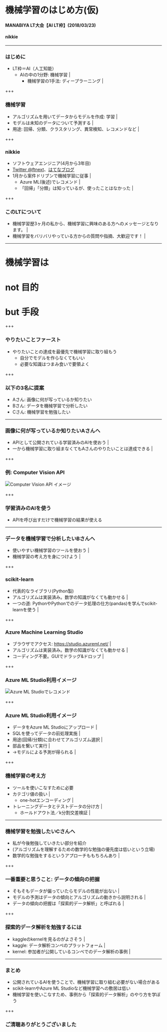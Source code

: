 # 機械学習のはじめ方(仮)
#### MANABIYA LT大会【AI LT枠】(2018/03/23)
#### nikkie

---

### はじめに

- LT枠＝AI（人工知能）
  - <span>AIの中の1分野: <span class="red-char">機械学習</span></span> |
    - 機械学習の1手法: ディープラーニング |

+++

### 機械学習

- アルゴリズムを用いてデータからモデルを作成: 学習 |
- モデルは未知のデータについて予測する |
- 用途: 回帰、分類、クラスタリング、異常検知、レコメンドなど |

+++

### nikkie

- ソフトウェアエンジニア(4月から3年目)
- [Twitter @ftnext](https://twitter.com/ftnext)、[はてなブログ](http://nikkie-ftnext.hatenablog.com/)
- 1月から案件ドリブンで機械学習に従事 |
  - Azure ML(後述)でレコメンド |
  - 「回帰」「分類」は知っているが、使ったことはなかった |

+++

### このLTについて

- 機械学習歴3ヶ月の私から、機械学習に興味のある方へのメッセージとなります。 |
- 機械学習をバリバリやっている方からの質問や指摘、大歓迎です！ |

---

# 機械学習は

# not 目的

# but <span class="red-char">手段</span>

+++

### やりたいことファースト

- やりたいことの達成を最優先で機械学習に取り組もう
  - 自分でモデルを作らなくてもいい
  - 必要な知識はつまみ食いで要領よく

+++

### 以下の3名に提案

- Aさん: 画像に何が写っているか知りたい
- Bさん: データを機械学習で分析したい
- Cさん: 機械学習を勉強したい

---

### 画像に何が写っているか知りたいAさんへ

- APIとして公開されている学習済みのAIを使おう |
- 一から機械学習に取り組まなくてもAさんのやりたいことは達成できる |

+++

### 例: Computer Vision API

![Computer Vision API イメージ](MANABIYA_ML_begin/assets/images/computer-vision-api-image.png)

+++

### 学習済みのAIを使う

- APIを呼び出すだけで機械学習の結果が使える

---

### データを機械学習で分析したいBさんへ

- 使いやすい機械学習のツールを使おう |
- 機械学習の考え方を身につけよう |

+++

### scikit-learn

- 代表的なライブラリ(Python製)
- アルゴリズムは実装済み。数学の知識がなくても動かせる |
- 一つの道: PythonやPythonでのデータ処理の仕方(pandas)を学んでscikit-learnを使う |

+++

### Azure Machine Learning Studio

- <span>ブラウザでアクセス: https://studio.azureml.net/</span> |
- アルゴリズムは実装済み。数学の知識がなくても動かせる |
- コーディング不要。GUIでドラッグ&ドロップ |

+++

### Azure ML Studio利用イメージ

![Azure ML Studioでレコメンド](MANABIYA_ML_begin/assets/images/recommend_sample-7.png)

+++

### Azure ML Studio利用イメージ

- データをAzure ML Studioにアップロード |
- SQLを使ってデータの前処理実施 |
- 用途(回帰/分類)に合わせてアルゴリズム選択 |
- 部品を繋いて実行 |
- →モデルによる予測が得られる |

+++

### 機械学習の考え方

- ツールを使いこなすために必要
- カテゴリ値の扱い |
  - one-hotエンコーディング |
- トレーニングデータとテストデータの分け方 |
  - ホールドアウト法／k分割交差検証 |

---

### 機械学習を勉強したいCさんへ

- 私が今後勉強していきたい部分を紹介
- (アルゴリズムを理解するための数学的な勉強の優先度は低いという立場)
- 数学的な勉強をするというアプローチももちろんあり |

+++

### 一番重要と思うこと: データの傾向の把握

- そもそもデータが偏っていたらモデルの性能が出ない |
- モデルの予測はデータの傾向とアルゴリズムの動きから説明される |
- データの傾向の把握は「探索的データ解析」と呼ばれる |

+++

### 探索的データ解析を勉強するには

- kaggleのkernelを見るのがよさそう |
- kaggle: データ解析コンペのプラットフォーム |
- kernel: 参加者が公開しているコンペでのデータ解析の事例 |

---

### まとめ

- 公開されているAIを使うことで、機械学習に取り組む必要がない場合がある
- scikit-learnやAzure ML Studioなど機械学習への敷居は低い
- 機械学習を使いこなすため、事例から「探索的データ解析」のやり方を学ぼう

+++

### ご清聴ありがとうございました
